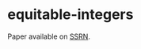 # equitable-integers

Paper available on [SSRN](https://papers.ssrn.com/sol3/papers.cfm?abstract_id=4959673).
